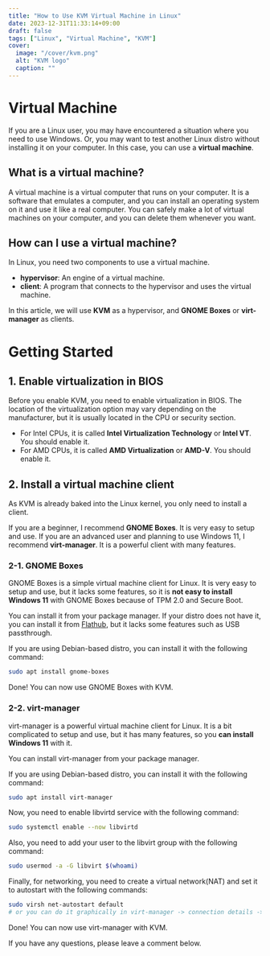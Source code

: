 ```yaml
---
title: "How to Use KVM Virtual Machine in Linux"
date: 2023-12-31T11:33:14+09:00
draft: false
tags: ["Linux", "Virtual Machine", "KVM"]
cover:
  image: "/cover/kvm.png"
  alt: "KVM logo"
  caption: ""
---
```


# Virtual Machine

If you are a Linux user, you may have encountered a situation where you need to use Windows.
Or, you may want to test another Linux distro without installing it on your computer.
In this case, you can use a **virtual machine**.

## What is a virtual machine?

A virtual machine is a virtual computer that runs on your computer.
It is a software that emulates a computer, and you can install an operating system on it and use it like a real computer.
You can safely make a lot of virtual machines on your computer, and you can delete them whenever you want.

## How can I use a virtual machine?

In Linux, you need two components to use a virtual machine.

- **hypervisor**: An engine of a virtual machine.
- **client**: A program that connects to the hypervisor and uses the virtual machine.

In this article, we will use **KVM** as a hypervisor, and **GNOME Boxes** or **virt-manager** as clients.

# Getting Started

## 1. Enable virtualization in BIOS

Before you enable KVM, you need to enable virtualization in BIOS.
The location of the virtualization option may vary depending on the manufacturer, but it is usually located in the CPU or security section.

- For Intel CPUs, it is called **Intel Virtualization Technology** or **Intel VT**. You should enable it.
- For AMD CPUs, it is called **AMD Virtualization** or **AMD-V**. You should enable it.

## 2. Install a virtual machine client

As KVM is already baked into the Linux kernel, you only need to install a client.

If you are a beginner, I recommend **GNOME Boxes**. It is very easy to setup and use.
If you are an advanced user and planning to use Windows 11, I recommend **virt-manager**. It is a powerful client with many features.

### 2-1. GNOME Boxes

GNOME Boxes is a simple virtual machine client for Linux.
It is very easy to setup and use, but it lacks some features, so it is **not easy to install Windows 11** with GNOME Boxes because of TPM 2.0 and Secure Boot.

You can install it from your package manager. If your distro does not have it, you can install it from [Flathub](https://flathub.org/apps/details/org.gnome.Boxes), but it lacks some features such as USB passthrough.

If you are using Debian-based distro, you can install it with the following command:

```bash
sudo apt install gnome-boxes
```

Done! You can now use GNOME Boxes with KVM.

### 2-2. virt-manager

virt-manager is a powerful virtual machine client for Linux.
It is a bit complicated to setup and use, but it has many features, so you **can install Windows 11** with it.

You can install virt-manager from your package manager.

If you are using Debian-based distro, you can install it with the following command:

```bash
sudo apt install virt-manager
```

Now, you need to enable libvirtd service with the following command:

```bash
sudo systemctl enable --now libvirtd
```

Also, you need to add your user to the libvirt group with the following command:

```bash
sudo usermod -a -G libvirt $(whoami)
```

Finally, for networking, you need to create a virtual network(NAT) and set it to autostart with the following commands:

```bash
sudo virsh net-autostart default
# or you can do it graphically in virt-manager -> connection details -> autostart
```

Done! You can now use virt-manager with KVM.

If you have any questions, please leave a comment below.
